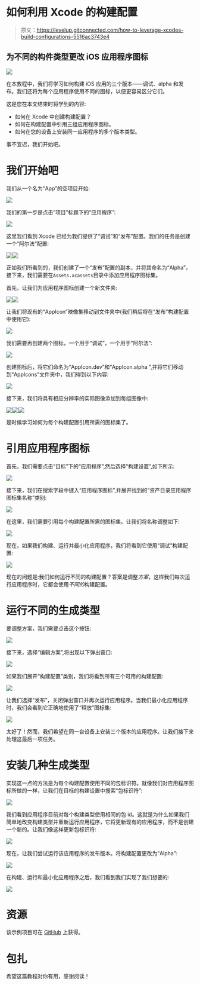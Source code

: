 # 如何利用 Xcode 的构建配置

> 原文：<https://levelup.gitconnected.com/how-to-leverage-xcodes-build-configurations-5516ac3743e4>

## 为不同的构件类型更改 iOS 应用程序图标

![](img/b4854a53c1fe981287a366dd60658a01.png)

在本教程中，我们将学习如何构建 iOS 应用的三个版本——调试、alpha 和发布。我们还将为每个应用程序使用不同的图标，以便更容易区分它们。

这是您在本文结束时将学到的内容:

*   如何在 Xcode 中创建构建配置？
*   如何在构建配置中引用三组应用程序图标。
*   如何在您的设备上安装同一应用程序的多个版本类型。

事不宜迟，我们开始吧。

# 我们开始吧

我们从一个名为“App”的空项目开始:

![](img/17f0d9c5ac817206e926848b08215b0d.png)

我们的第一步是点击“项目”标题下的“应用程序”:

![](img/fe5a3fcd7023a8b4bb036078fbba8d9e.png)

这里我们看到 Xcode 已经为我们提供了“调试”和“发布”配置。我们的任务是创建一个“阿尔法”配置:

![](img/2c2b18e9210e3e704483f58859685dac.png)![](img/b0617aad6ee55a9761d386141021c20c.png)

正如我们所看到的，我们创建了一个“发布”配置的副本，并将其命名为“Alpha”。接下来，我们需要在`Assets.xcassets`目录中添加应用程序图标集。

首先，让我们为应用程序图标创建一个新文件夹:

![](img/892f4ebb9dce26859e53956c3c0c2c2f.png)![](img/4ab04de6044d273f0b9f8e9341bfc5b7.png)

让我们将现有的“AppIcon”映像集移动到文件夹中(我们稍后将在“发布”构建配置中使用它):

![](img/31ace7cc2e4f4182c29286fcd0a01a59.png)

我们需要再创建两个图标，一个用于“调试”，一个用于“阿尔法”:

![](img/0c17322e5ba4043a91ae6d442e72bef0.png)

创建图标后，将它们命名为“AppIcon.dev”和“AppIcon.alpha ”,并将它们移动到“AppIcons”文件夹中，我们得到以下内容:

![](img/30bc42a0251b517b78d97b47de02cb91.png)

接下来，我们将具有相应分辨率的实际图像添加到每组图像中:

![](img/b151c1b12fac30ded050c8f24afebbcd.png)![](img/18452ec28d72d9cb2c85061526ca85ff.png)![](img/350eb1a6bb5420ac0efc4e56a14cdaf2.png)

是时候学习如何为每个构建配置引用所需的图标集了。

# 引用应用程序图标

首先，我们需要点击“目标”下的“应用程序”,然后选择“构建设置”,如下所示:

![](img/f928858645d376d49dab00a7d8c35a9b.png)

接下来，我们在搜索字段中键入“应用程序图标”,并展开找到的“资产目录应用程序图标集名称”类别:

![](img/65ad3b3f815cbd7261315a664c99fb03.png)

在这里，我们需要引用每个构建配置所需的图标集。让我们将名称调整如下:

![](img/67b013b07e23bc94853e0b8fc2cd2f09.png)

现在，如果我们构建、运行并最小化应用程序，我们将看到它使用“调试”构建配置:

![](img/0d475d0042fd54b0e47feced3a608cc0.png)

现在的问题是:我们如何运行不同的构建配置？答案是调整*方案*，这样我们每次运行应用程序时，它都会使用*不同的*构建配置。

# 运行不同的生成类型

要调整方案，我们需要点击这个按钮:

![](img/a7a685483eed79ba3a6fe171188ece42.png)

接下来，选择“编辑方案”,将出现以下弹出窗口:

![](img/16cd038417392a380456e5a5afd068a4.png)

如果我们展开“构建配置”类别，我们将看到所有三个可用的构建配置:

![](img/2bda3c447ed1326e3be35a1e82cb113f.png)

让我们选择“发布”，关闭弹出窗口并再次运行应用程序。当我们最小化应用程序时，我们会看到它正确地使用了“释放”图标集:

![](img/1163a889a204ed80c3eb578953d9c7d0.png)

太好了！然而，我们希望在同一台设备上安装三个版本的应用程序。让我们接下来处理这最后一项任务。

# 安装几种生成类型

实现这一点的方法是为每个构建配置使用不同的包标识符。就像我们对应用程序图标所做的一样，让我们在目标的构建设置中搜索“包标识符”:

![](img/c7920ef1a4180534e321de028164d461.png)

我们看到应用程序目前对每个构建类型使用相同的包 id。这就是为什么如果我们简单地改变构建类型并重新运行应用程序，它将更新现有的应用程序，而不是创建一个新的。让我们像这样更新包标识符:

![](img/143e044adc34a8b40be6257f55af926d.png)

现在，让我们尝试运行该应用程序的发布版本。将构建配置更改为“Alpha”:

![](img/511fa30686db638511993067d6858dbc.png)

在构建、运行和最小化应用程序之后，我们看到我们实现了我们想要的:

![](img/dac7497e2774b0471879609c2325801b.png)

# 资源

该示例项目可在 [GitHub](https://github.com/zafarivaev/build-configurations) 上获得。

# 包扎

希望这篇教程对你有用，感谢阅读！